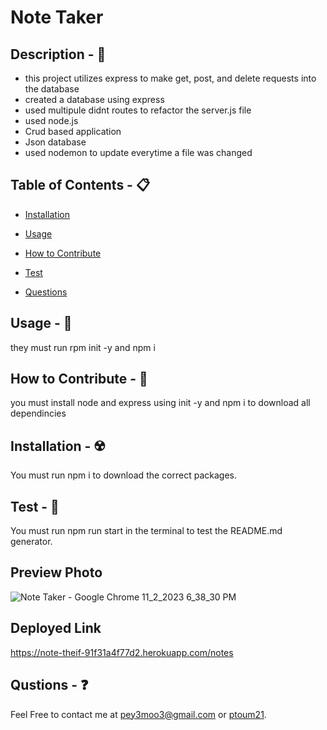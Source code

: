 # Note Taker

## Description - 💠
* this project utilizes express to make get, post, and delete requests into the database  
* created a database using express 
* used multipule didnt routes to refactor the server.js file
* used node.js
* Crud based application
* Json database
* used nodemon to update everytime a file was changed

## Table of Contents - 📋
* [Installation](#installation---☢️)
* [Usage](#usage---💎)

* [How to Contribute](#how-to-contribute---🍴)

* [Test](#test---🧪)
* [Questions](#qustions---❓)

## Usage - 💎
they must run rpm init -y and npm i

## How to Contribute - 🍴
you must install node and express using init -y and npm i to download all dependincies

## Installation - ☢️
 You must run npm i to download the correct packages.

## Test - 🧪
You must run npm run start in the terminal to test the README.md generator.

## Preview Photo
![Note Taker - Google Chrome 11_2_2023 6_38_30 PM](https://github.com/pToum21/note-taker/assets/138056441/35d5c482-d447-4cbc-8a70-055f98524e67)

## Deployed Link
https://note-theif-91f31a4f77d2.herokuapp.com/notes

## Qustions - ❓
Feel Free to contact me at pey3moo3@gmail.com or [ptoum21](https://github.com/ptoum21).
